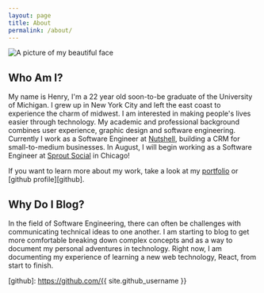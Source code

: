 ```yaml
---
layout: page
title: About
permalink: /about/
---
```

<img class="photo" src="/blog/images/hmillison_headshot2.jpg" alt="A picture of my beautiful face" title="A picture of my beautiful face">


## Who Am I?
My name is Henry, I'm a 22 year old soon-to-be graduate of the University of Michigan. I grew up
in New York City and left the east coast to experience the charm of midwest. I am
interested in making people's lives easier through technology. My academic and professional
background combines user experience, graphic design and software engineering. Currently
I work as a Software Engineer at [Nutshell], building a CRM for small-to-medium businesses.
In August, I will begin working as a Software Engineer at [Sprout Social] in Chicago!

If you want to learn more about my work, take a look at my [portfolio] or [github profile][github].

## Why Do I Blog?
In the field of Software Engineering, there can often be challenges with communicating technical ideas
to one another. I am starting to blog to get more comfortable breaking down complex concepts and
as a way to document my personal adventures in technology. Right now, I am documenting my experience
of learning a new web technology, React, from start to finish.

[Nutshell]: http://nutshell.com
[Sprout Social]: http://sproutsocial.com
[portfolio]: http://hmillie.io/portfolio
[github]: https://github.com/{{ site.github_username }}
